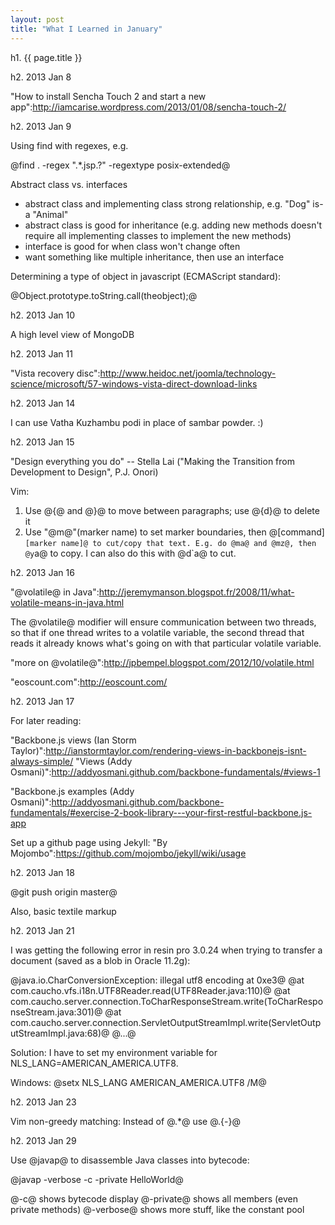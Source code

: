 ```yaml
---
layout: post
title: "What I Learned in January"
---
```


h1. {{ page.title }}

h2. 2013 Jan 8

"How to install Sencha Touch 2 and start a new app":http://iamcarise.wordpress.com/2013/01/08/sencha-touch-2/ 


h2. 2013 Jan 9

Using find with regexes, e.g.

@find . -regex ".*\.jsp.?" -regextype posix-extended@

Abstract class vs. interfaces
 - abstract class and implementing class strong relationship, e.g. "Dog" is-a "Animal"
 - abstract class is good for inheritance (e.g. adding new methods doesn't require all implementing classes to implement the new methods)
 - interface is good for when class won't change often
 - want something like multiple inheritance, then use an interface

Determining a type of object in javascript (ECMAScript standard):

@Object.prototype.toString.call(theobject);@


h2. 2013 Jan 10

A high level view of MongoDB


h2. 2013 Jan 11

"Vista recovery disc":http://www.heidoc.net/joomla/technology-science/microsoft/57-windows-vista-direct-download-links 


h2. 2013 Jan 14

I can use Vatha Kuzhambu podi in place of sambar powder. :)


h2. 2013 Jan 15

"Design everything you do" -- Stella Lai ("Making the Transition from Development to Design", P.J. Onori)


Vim:
1) Use @{@ and @}@ to move between paragraphs; use @{d}@ to delete it
2) Use "@m@"(marker name) to set marker boundaries, then @[command]`[marker name]@ to cut/copy that text. E.g. do @ma@ and @mz@, then @y`a@ to copy. I can also do this with @d`a@ to cut.


h2. 2013 Jan 16

"@volatile@ in Java":http://jeremymanson.blogspot.fr/2008/11/what-volatile-means-in-java.html 

The @volatile@ modifier will ensure communication between two threads, so that if one thread writes to a volatile variable, the second thread that reads it already knows what's going on with that particular volatile variable.

"more on @volatile@":http://jpbempel.blogspot.com/2012/10/volatile.html 

"eoscount.com":http://eoscount.com/ 


h2. 2013 Jan 17

For later reading:

"Backbone.js views (Ian Storm Taylor)":http://ianstormtaylor.com/rendering-views-in-backbonejs-isnt-always-simple/
"Views (Addy Osmani)":http://addyosmani.github.com/backbone-fundamentals/#views-1

"Backbone.js examples (Addy Osmani)":http://addyosmani.github.com/backbone-fundamentals/#exercise-2-book-library---your-first-restful-backbone.js-app

Set up a github page using Jekyll: "By Mojombo":https://github.com/mojombo/jekyll/wiki/usage 


h2. 2013 Jan 18

@git push origin master@

Also, basic textile markup

h2. 2013 Jan 21

I was getting the following error in resin pro 3.0.24 when trying to transfer a document (saved as a blob in Oracle 11.2g):

@java.io.CharConversionException: illegal utf8 encoding at 0xe3@
 @at com.caucho.vfs.i18n.UTF8Reader.read(UTF8Reader.java:110)@
 @at com.caucho.server.connection.ToCharResponseStream.write(ToCharResponseStream.java:301)@
 @at com.caucho.server.connection.ServletOutputStreamImpl.write(ServletOutputStreamImpl.java:68)@
@...@

Solution: I have to set my environment variable for NLS_LANG=AMERICAN_AMERICA.UTF8.

Windows:
@setx NLS_LANG AMERICAN_AMERICA.UTF8 /M@

h2. 2013 Jan 23

Vim non-greedy matching: Instead of @.*@ use @.\{-}@

h2. 2013 Jan 29

Use @javap@ to disassemble Java classes into bytecode:

@javap -verbose -c -private HelloWorld@

@-c@ shows bytecode display
@-private@ shows all members (even private methods)
@-verbose@ shows more stuff, like the constant pool


